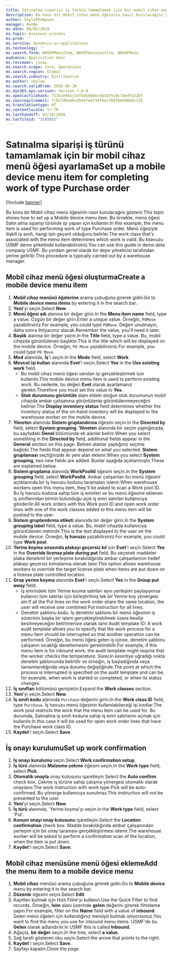```yaml
---
title: Satınalma siparişi iş türünü tamamlamak için bir mobil cihaz menü öğesi ayarlama
description: Bu konu bir Mobil cihaz menü öğesinin nasıl kurulacağını gösterir.
author: ShylaThompson
manager: AnnBe
ms.date: 08/02/2019
ms.topic: business-process
ms.prod: ''
ms.service: dynamics-ax-applications
ms.technology: ''
ms.search.form: WHSRFMenuItem, WHSRFAutoConfirm, WHSRFMenu
audience: Application User
ms.reviewer: josaw
ms.search.scope: Core, Operations
ms.search.region: Global
ms.search.industry: Distribution
ms.author: shylaw
ms.search.validFrom: 2016-06-30
ms.dyn365.ops.version: Version 7.0.0
ms.openlocfilehash: 71353e961c54f4d56b6ecdb1075c8c74edfe220f
ms.sourcegitcommit: fcb27d6a46cd544feef34f6ec7607bdd46b0c12b
ms.translationtype: HT
ms.contentlocale: tr-TR
ms.lasthandoff: 03/18/2020
ms.locfileid: "3145951"
---
```

# <a name="set-up-a-mobile-device-menu-item-for-completing-work-of-type-purchase-order"></a><span data-ttu-id="e82d5-103">Satınalma siparişi iş türünü tamamlamak için bir mobil cihaz menü öğesi ayarlama</span><span class="sxs-lookup"><span data-stu-id="e82d5-103">Set up a mobile device menu item for completing work of type Purchase order</span></span>

[!include [banner](../../includes/banner.md)]

<span data-ttu-id="e82d5-104">Bu konu bir Mobil cihaz menü öğesinin nasıl kurulacağını gösterir.</span><span class="sxs-lookup"><span data-stu-id="e82d5-104">This topic shows how to set up a Mobile device menu item.</span></span> <span data-ttu-id="e82d5-105">Bu örnekte, menü öğesi Satın alma siparişi türünde işi yapan için kullanılır.</span><span class="sxs-lookup"><span data-stu-id="e82d5-105">In this example, the menu item is used for performing work of type Purchase order.</span></span> <span data-ttu-id="e82d5-106">Menü öğesiyle ilişkili iş sınıfı, hangi işin geçerli olduğunu belirler.</span><span class="sxs-lookup"><span data-stu-id="e82d5-106">The work class that's associated with the menu item determines which work is valid.</span></span> <span data-ttu-id="e82d5-107">Bu kılavuzu USMF demo şirketinde kullanabilirsiniz.</span><span class="sxs-lookup"><span data-stu-id="e82d5-107">You can use this guide in demo data company USMF.</span></span> <span data-ttu-id="e82d5-108">Bu yordam genel olarak bir depo yöneticisi tarafından yerine getirilir.</span><span class="sxs-lookup"><span data-stu-id="e82d5-108">This procedure is typically carried out by a warehouse manager.</span></span>


## <a name="create-a-mobile-device-menu-item"></a><span data-ttu-id="e82d5-109">Mobil cihaz menü öğesi oluşturma</span><span class="sxs-lookup"><span data-stu-id="e82d5-109">Create a mobile device menu item</span></span>
1. <span data-ttu-id="e82d5-110">**Mobil cihaz menüsü öğelerine** arama çubuğuna girerek gidin.</span><span class="sxs-lookup"><span data-stu-id="e82d5-110">Go to **Mobile device menu items** by entering it in the search bar.</span></span>
2. <span data-ttu-id="e82d5-111">**Yeni**'yi seçin.</span><span class="sxs-lookup"><span data-stu-id="e82d5-111">Select **New**.</span></span>
3. <span data-ttu-id="e82d5-112">**Menü öğesi adı** alanına bir değer girin.</span><span class="sxs-lookup"><span data-stu-id="e82d5-112">In the **Menu item name** field, type a value.</span></span> <span data-ttu-id="e82d5-113">Özgün bir değer girin.</span><span class="sxs-lookup"><span data-stu-id="e82d5-113">Enter a unique value.</span></span> <span data-ttu-id="e82d5-114">Örneğin, `POMove` yazabilirsiniz.</span><span class="sxs-lookup"><span data-stu-id="e82d5-114">For example, you could type `POMove`.</span></span> <span data-ttu-id="e82d5-115">Değeri unutmayın, daha sonra ihtiyacınız olacak.</span><span class="sxs-lookup"><span data-stu-id="e82d5-115">Remember the value, you'll need it later.</span></span>  
4. <span data-ttu-id="e82d5-116">**Başlık** alanına bir değer yazın.</span><span class="sxs-lookup"><span data-stu-id="e82d5-116">In the **Title** field, type a value.</span></span> <span data-ttu-id="e82d5-117">Bu, mobil cihazda görüntülenen başlıktır.</span><span class="sxs-lookup"><span data-stu-id="e82d5-117">This is the title which will be displayed on the mobile device.</span></span> <span data-ttu-id="e82d5-118">Örneğin, `PO Move` yazabilirsiniz.</span><span class="sxs-lookup"><span data-stu-id="e82d5-118">For example, you could type `PO Move`.</span></span>  
5. <span data-ttu-id="e82d5-119">**Mod** alanında, **İş**'i seçin.</span><span class="sxs-lookup"><span data-stu-id="e82d5-119">In the **Mode** field, select **Work**.</span></span>
6. <span data-ttu-id="e82d5-120">**Mevcut işi kullan** alanında **Evet**'i seçin.</span><span class="sxs-lookup"><span data-stu-id="e82d5-120">Select **Yes** in the **Use existing work** field.</span></span>
    - <span data-ttu-id="e82d5-121">Bu mobil cihaz menü öğesi varolan işi gerçekleştirmek için kullanılır.</span><span class="sxs-lookup"><span data-stu-id="e82d5-121">This mobile device menu item is used to perform existing work.</span></span> <span data-ttu-id="e82d5-122">Bu nedenle, bu değeri **Evet** olarak ayarlamanız gerekir.</span><span class="sxs-lookup"><span data-stu-id="e82d5-122">Therefore you must set this value to **Yes**.</span></span>  
    - <span data-ttu-id="e82d5-123">**Stok durumunu görüntüle** alanı eldeki stoğun stok durumunun mobil cihazda ambar çalışanına görüntülenip görüntülenmeyeceğini belirler.</span><span class="sxs-lookup"><span data-stu-id="e82d5-123">The **Display inventory status** field determines whether the inventory status of the on-hand inventory will be displayed to the warehouse worker on the mobile device.</span></span>  
7. <span data-ttu-id="e82d5-124">**Yöneten** alanında **Sistem gruplandırma** öğesini seçin.</span><span class="sxs-lookup"><span data-stu-id="e82d5-124">In the **Directed by** field, select **System grouping**.</span></span> <span data-ttu-id="e82d5-125">**Yöneten** alanında bir seçim yaptığınızda, bu sayfadaki **Genel** bölümünde ek alanlar belirir.</span><span class="sxs-lookup"><span data-stu-id="e82d5-125">When you select something in the **Directed by** field, additional fields appear in the **General** section on this page.</span></span> <span data-ttu-id="e82d5-126">Beliren alanlar yaptığınız seçime bağlıdır.</span><span class="sxs-lookup"><span data-stu-id="e82d5-126">The fields that appear depend on what you selected.</span></span> <span data-ttu-id="e82d5-127">**Sistem gruplaması** seçtiğinizde iki yeni alan eklenir.</span><span class="sxs-lookup"><span data-stu-id="e82d5-127">When you select **System grouping**, two new fields are added.</span></span> <span data-ttu-id="e82d5-128">Bunlar aşağıda açıklanmıştır.</span><span class="sxs-lookup"><span data-stu-id="e82d5-128">These are explained below.</span></span>  
8. <span data-ttu-id="e82d5-129">**Sistem gruplama** alanında **WorkPoolId** öğesini seçin.</span><span class="sxs-lookup"><span data-stu-id="e82d5-129">In the **System grouping** field, select **WorkPoolId**.</span></span> <span data-ttu-id="e82d5-130">Ambar çalışanları bu menü öğesini açtıklarında bir İş havuzu kodunu taramaları istenir.</span><span class="sxs-lookup"><span data-stu-id="e82d5-130">When warehouse workers open this menu item, they'll be asked to scan a Work pool ID.</span></span> <span data-ttu-id="e82d5-131">Bu İş havuzu koduna sahip tüm iş emirleri ve bu menü öğesine eklenen iş sınıflarından birinin bulunduğu açık iş emri satırları kullanıcıya gönderilir.</span><span class="sxs-lookup"><span data-stu-id="e82d5-131">All work orders with this Work pool ID and open work order lines with one of the work classes added to this menu item will be pushed to the user.</span></span>  
9. <span data-ttu-id="e82d5-132">**Sistem gruplandırma etiketi** alanında bir değer girin.</span><span class="sxs-lookup"><span data-stu-id="e82d5-132">In the **System grouping label** field, type a value.</span></span> <span data-ttu-id="e82d5-133">Bu, mobil cihazda kullanıcıya görüntülenen metindir.</span><span class="sxs-lookup"><span data-stu-id="e82d5-133">This is the text displayed to the user on the mobile device.</span></span> <span data-ttu-id="e82d5-134">Örneğin, **İş havuzu** yazabilirsiniz.</span><span class="sxs-lookup"><span data-stu-id="e82d5-134">For example, you could type **Work pool**.</span></span>  
10. <span data-ttu-id="e82d5-135">**Yerine koyma sırasında plakayı geçersiz kıl** için **Evet**'i seçin.</span><span class="sxs-lookup"><span data-stu-id="e82d5-135">Select **Yes** in the **Override license plate during put** field.</span></span> <span data-ttu-id="e82d5-136">Bu seçenek maddeler plaka denetimli bir yerleşime bırakıldığında ambar çalışanlarının hedef plakayı geçersiz kılmalarına olanak tanır.</span><span class="sxs-lookup"><span data-stu-id="e82d5-136">This option allows warehouse workers to override the target license plate when items are put down on a license plate controlled location.</span></span>  
11. <span data-ttu-id="e82d5-137">**Grup yerine koyma** alanında **Evet**'i seçin.</span><span class="sxs-lookup"><span data-stu-id="e82d5-137">Select **Yes** in the **Group put away** field.</span></span>
    - <span data-ttu-id="e82d5-138">İş emrindeki tüm Yerine koyma satırları aynı yerleşimi paylaşıyorsa kullanıcı tüm satırlar için birleştirilmiş tek bir Yerine koy yönergesi alır.</span><span class="sxs-lookup"><span data-stu-id="e82d5-138">If all the Put lines on the work order share the same location, the user will receive one combined Put instruction for all lines.</span></span> 
    - <span data-ttu-id="e82d5-139">Denetim şablonu kodu: İş denetimi şablonu bir menü öğesinin iş sürecinin başka bir işlem gerçekleştirebilmek üzere kesilip kesilmeyeceğini belirtmenize olanak tanır.</span><span class="sxs-lookup"><span data-stu-id="e82d5-139">Audit template ID: A work audit template allows you to specify that the work process for a menu item should be interrupted so that another operation can be performed.</span></span> <span data-ttu-id="e82d5-140">Örneğin, bu menü öğesi gelen iş içinse, denetim şablonu çalışanın sıcaklığı denetlemesini gerektirebilir.</span><span class="sxs-lookup"><span data-stu-id="e82d5-140">For example, if this menu item is for inbound work, the audit template might require that the worker checks the temperature.</span></span> <span data-ttu-id="e82d5-141">Sürecin kesintiye uğradığı nokta denetim şablonunda belirtilir ve örneğin, iş başladığında veya tamamlandığında veya durumu değiştiğinde.</span><span class="sxs-lookup"><span data-stu-id="e82d5-141">The point at which the process is interrupted is specified on the audit template and can be, for example, when work is started or completed, or when its status changes.</span></span>  
12. <span data-ttu-id="e82d5-142">**İş sınıfları** bölümünü genişletin.</span><span class="sxs-lookup"><span data-stu-id="e82d5-142">Expand the **Work classes** section.</span></span>
13. <span data-ttu-id="e82d5-143">**Yeni**'yi seçin.</span><span class="sxs-lookup"><span data-stu-id="e82d5-143">Select **New**.</span></span>
14. <span data-ttu-id="e82d5-144">**İş sınıfı kodu** alanında `Purchase` değerini girin.</span><span class="sxs-lookup"><span data-stu-id="e82d5-144">In the **Work class ID** field, type `Purchase`.</span></span> <span data-ttu-id="e82d5-145">İş havuzu menü öğesinin kullanılabileceği işi kısıtlar.</span><span class="sxs-lookup"><span data-stu-id="e82d5-145">The work pool restricts the work that the menu item can be used for.</span></span> <span data-ttu-id="e82d5-146">Bu durumda, Satınalma iş sınıfı koduna sahip iş emri satırlarını açmak için kullanılır.</span><span class="sxs-lookup"><span data-stu-id="e82d5-146">In this case it will be used for open work order lines that have the Purchase work class ID.</span></span>  
15. <span data-ttu-id="e82d5-147">**Kaydet**'i seçin.</span><span class="sxs-lookup"><span data-stu-id="e82d5-147">Select **Save**.</span></span>

## <a name="set-up-work-confirmation"></a><span data-ttu-id="e82d5-148">İş onayı kurulumu</span><span class="sxs-lookup"><span data-stu-id="e82d5-148">Set up work confirmation</span></span>
1. <span data-ttu-id="e82d5-149">**İş onayı kurulumu** seçin.</span><span class="sxs-lookup"><span data-stu-id="e82d5-149">Select **Work confirmation setup**.</span></span>
2. <span data-ttu-id="e82d5-150">**İş türü** alanında **Malzeme çekme** öğesini seçin.</span><span class="sxs-lookup"><span data-stu-id="e82d5-150">In the **Work type** field, select **Pick**.</span></span>
3. <span data-ttu-id="e82d5-151">**Otomatik onayla** onay kutusunu işaretleyin.</span><span class="sxs-lookup"><span data-stu-id="e82d5-151">Select the **Auto confirm** check box.</span></span> <span data-ttu-id="e82d5-152">Çekme iş türüne sahip çalışma yönergesi otomatik olarak onaylanır.</span><span class="sxs-lookup"><span data-stu-id="e82d5-152">The work instruction with work type Pick will be auto-confirmed.</span></span> <span data-ttu-id="e82d5-153">Bu yönerge kullanıcıya sunulmaz.</span><span class="sxs-lookup"><span data-stu-id="e82d5-153">This instruction will not be presented to the user.</span></span>  
4. <span data-ttu-id="e82d5-154">**Yeni**'yi seçin.</span><span class="sxs-lookup"><span data-stu-id="e82d5-154">Select **New**.</span></span>
5. <span data-ttu-id="e82d5-155">**İş türü** alanında, 'Yerine koyma'yı seçin.</span><span class="sxs-lookup"><span data-stu-id="e82d5-155">In the **Work type** field, select 'Put'.</span></span>
6. <span data-ttu-id="e82d5-156">**Konum onayı onay kutusunu** işaretleyin.</span><span class="sxs-lookup"><span data-stu-id="e82d5-156">Select the **Location confirmation** check box.</span></span> <span data-ttu-id="e82d5-157">Madde bırakıldığında ambar çalışanından yerleşim için bir onay taraması gerçekleştirmesi istenir.</span><span class="sxs-lookup"><span data-stu-id="e82d5-157">The warehouse worker will be asked to perform a confirmation scan of the location, when the item is put down.</span></span>  
7. <span data-ttu-id="e82d5-158">**Kaydet**'i seçin.</span><span class="sxs-lookup"><span data-stu-id="e82d5-158">Select **Save**.</span></span>

## <a name="add-the-menu-item-to-a-mobile-device-menu"></a><span data-ttu-id="e82d5-159">Mobil cihaz menüsüne menü öğesi ekleme</span><span class="sxs-lookup"><span data-stu-id="e82d5-159">Add the menu item to a mobile device menu</span></span>
1. <span data-ttu-id="e82d5-160">**Mobil cihaz** menüsü arama çubuğuna girerek gidin.</span><span class="sxs-lookup"><span data-stu-id="e82d5-160">Go to **Mobile device** menu by entering it in the search bar.</span></span>
2. <span data-ttu-id="e82d5-161">**Düzenle** öğesini seçin.</span><span class="sxs-lookup"><span data-stu-id="e82d5-161">Select **Edit**.</span></span>
3. <span data-ttu-id="e82d5-162">Kayıtları bulmak için Hızlı Filtre'yi kullanın.</span><span class="sxs-lookup"><span data-stu-id="e82d5-162">Use the Quick Filter to find records.</span></span> <span data-ttu-id="e82d5-163">Örneğin, **İsim** alanı üzerinde **gelen** değerini girerek filtreleme yapın.</span><span class="sxs-lookup"><span data-stu-id="e82d5-163">For example, filter on the **Name** field with a value of **inbound**.</span></span> <span data-ttu-id="e82d5-164">Gelen menü öğeleri için kullandığınız menüyü bulmak istiyorsunuz.</span><span class="sxs-lookup"><span data-stu-id="e82d5-164">You want to find the menu you use for inbound menu items.</span></span> <span data-ttu-id="e82d5-165">USMF'de bu **Gelen** olarak adlandırılır.</span><span class="sxs-lookup"><span data-stu-id="e82d5-165">In USMF this is called **Inbound**.</span></span>  
4. <span data-ttu-id="e82d5-166">Ağaçta, **bir değer** seçin.</span><span class="sxs-lookup"><span data-stu-id="e82d5-166">In the tree, select **a value**.</span></span>
5. <span data-ttu-id="e82d5-167">Sağ tarafı gösteren oku seçin.</span><span class="sxs-lookup"><span data-stu-id="e82d5-167">Select the arrow that points to the right.</span></span>
6. <span data-ttu-id="e82d5-168">**Kaydet**'i seçin.</span><span class="sxs-lookup"><span data-stu-id="e82d5-168">Select **Save**.</span></span>
7. <span data-ttu-id="e82d5-169">Sayfayı kapatın.</span><span class="sxs-lookup"><span data-stu-id="e82d5-169">Close the page.</span></span>

